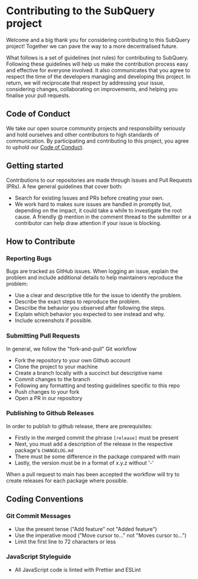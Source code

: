 # Contributing to the SubQuery project

Welcome and a big thank you for considering contributing to this SubQuery project! Together we can pave the way to a more decentralised future.

What follows is a set of guidelines (not rules) for contributing to SubQuery. Following these guidelines will help us make the contribution process easy and effective for everyone involved. It also communicates that you agree to respect the time of the developers managing and developing this project. In return, we will reciprocate that respect by addressing your issue, considering changes, collaborating on improvements, and helping you finalise your pull requests.

## Code of Conduct

We take our open source community projects and responsibility seriously and hold ourselves and other contributors to high standards of communication. By participating and contributing to this project, you agree to uphold our [Code of Conduct](https://github.com/subquery/subql/blob/main/CODE_OF_CONDUCT.md).

## Getting started

Contributions to our repositories are made through Issues and Pull Requests (PRs). A few general guidelines that cover both:

* Search for existing Issues and PRs before creating your own.
* We work hard to makes sure issues are handled in promptly but, depending on the impact, it could take a while to investigate the root cause. A friendly @ mention in the comment thread to the submitter or a contributor can help draw attention if your issue is blocking.

## How to Contribute

### Reporting Bugs

Bugs are tracked as GitHub issues. When logging an issue, explain the problem and include additional details to help maintainers reproduce the problem:

* Use a clear and descriptive title for the issue to identify the problem.
* Describe the exact steps to reproduce the problem.
* Describe the behavior you observed after following the steps.
* Explain which behavior you expected to see instead and why.
* Include screenshots if possible.

### Submitting Pull Requests

In general, we follow the "fork-and-pull" Git workflow

* Fork the repository to your own Github account
* Clone the project to your machine
* Create a branch locally with a succinct but descriptive name
* Commit changes to the branch
* Following any formatting and testing guidelines specific to this repo
* Push changes to your fork
* Open a PR in our repository

### Publishing to Github Releases

In order to publish to github release, there are prerequisites:

* Firstly in the merged commit the phrase `[release]` must be present 
* Next, you must add a description of the release in the respective package's `CHANGELOG.md`
* There must be some difference in the package compared with main
* Lastly, the version must be in a format of x.y.z without '-'

When a pull request to main has been accepted the workflow will 
try to create releases for each package where possible.

## Coding Conventions

### Git Commit Messages

* Use the present tense ("Add feature" not "Added feature")
* Use the imperative mood ("Move cursor to..." not "Moves cursor to...")
* Limit the first line to 72 characters or less

### JavaScript Styleguide

* All JavaScript code is linted with Prettier and ESLint
